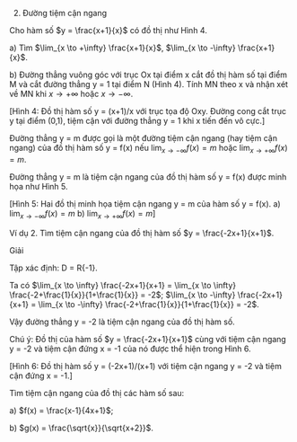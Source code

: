 2. Đường tiệm cận ngang

Cho hàm số $y = \frac{x+1}{x}$ có đồ thị như Hình 4.

a) Tìm $\lim_{x \to +\infty} \frac{x+1}{x}$, $\lim_{x \to -\infty} \frac{x+1}{x}$.

b) Đường thẳng vuông góc với trục Ox tại điểm x cắt đồ thị hàm số tại điểm M và cắt đường thẳng y = 1 tại điểm N (Hình 4). Tính MN theo x và nhận xét về MN khi $x \to +\infty$ hoặc $x \to -\infty$.

[Hình 4: Đồ thị hàm số y = (x+1)/x với trục tọa độ Oxy. Đường cong cắt trục y tại điểm (0,1), tiệm cận với đường thẳng y = 1 khi x tiến đến vô cực.]

Đường thẳng y = m được gọi là một đường tiệm cận ngang (hay tiệm cận ngang) của đồ thị hàm số y = f(x) nếu $\lim_{x \to -\infty} f(x) = m$ hoặc $\lim_{x \to +\infty} f(x) = m$.

Đường thẳng y = m là tiệm cận ngang của đồ thị hàm số y = f(x) được minh họa như Hình 5.

[Hình 5: Hai đồ thị minh họa tiệm cận ngang y = m của hàm số y = f(x). 
a) $\lim_{x \to -\infty} f(x) = m$
b) $\lim_{x \to +\infty} f(x) = m$]

Ví dụ 2. Tìm tiệm cận ngang của đồ thị hàm số $y = \frac{-2x+1}{x+1}$.

Giải

Tập xác định: D = R\{-1}.

Ta có $\lim_{x \to \infty} \frac{-2x+1}{x+1} = \lim_{x \to \infty} \frac{-2+\frac{1}{x}}{1+\frac{1}{x}} = -2$; $\lim_{x \to -\infty} \frac{-2x+1}{x+1} = \lim_{x \to -\infty} \frac{-2+\frac{1}{x}}{1+\frac{1}{x}} = -2$.

Vậy đường thẳng y = -2 là tiệm cận ngang của đồ thị hàm số.

Chú ý: Đồ thị của hàm số $y = \frac{-2x+1}{x+1}$ cùng với tiệm cận ngang y = -2 và tiệm cận đứng x = -1 của nó được thể hiện trong Hình 6.

[Hình 6: Đồ thị hàm số y = (-2x+1)/(x+1) với tiệm cận ngang y = -2 và tiệm cận đứng x = -1.]

Tìm tiệm cận ngang của đồ thị các hàm số sau:

a) $f(x) = \frac{x-1}{4x+1}$;

b) $g(x) = \frac{\sqrt{x}}{\sqrt{x+2}}$.